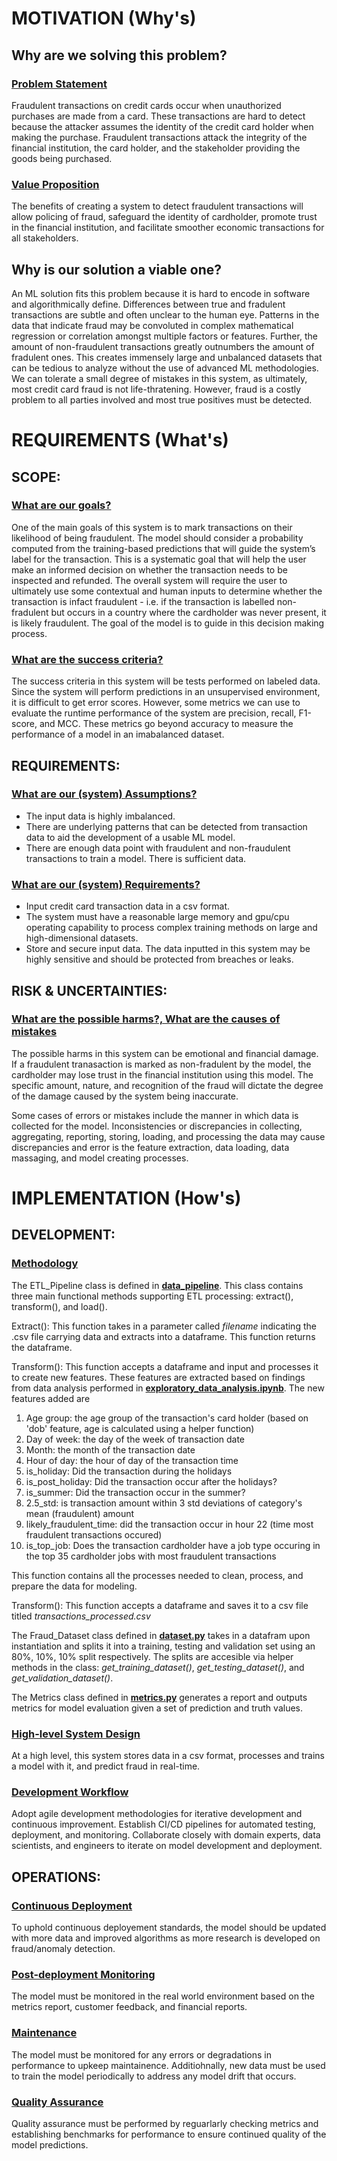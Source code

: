 # MOTIVATION (Why's)
## **Why are we solving this problem?**

### <u>Problem Statement</u>

Fraudulent transactions on credit cards occur when unauthorized purchases are made from a card. These transactions are hard to detect because the attacker assumes the identity of the credit card holder when making the purchase. Fraudulent transactions attack the integrity of the financial institution, the card holder, and the stakeholder providing the goods being purchased. 

### <u>Value Proposition</u>

The benefits of creating a system to detect fraudulent transactions will allow policing of fraud, safeguard the identity of cardholder, promote trust in the financial institution, and facilitate smoother economic transactions for all stakeholders.

## **Why is our solution a viable one?**

An ML solution fits this problem because it is hard to encode in software and algorithmically define. Differences between true and fradulent transactions are subtle and often unclear to the human eye. Patterns in the data that indicate fraud may be convoluted in complex mathematical regression or correlation amongst multiple factors or features. Further, the amount of non-fraudulent transactions greatly outnumbers the amount of fradulent ones. This creates immensely large and unbalanced datasets that can be tedious to analyze without the use of advanced ML methodologies.
    We can tolerate a small degree of mistakes in this system, as ultimately, most credit card fraud is not life-thratening. However, fraud is a costly problem to all parties involved and most true positives must be detected. 
 
# REQUIREMENTS (What's)
## **SCOPE:**

### <u>What are our goals?</u>

One of the main goals of this system is to mark transactions on their likelihood of being fraudulent. The model should consider a probability computed from the training-based predictions that will guide the system’s label for the transaction. This is a systematic goal that will help the user make an informed decision on whether the transaction needs to be inspected and refunded. The overall system will require the user to ultimately use some contextual and human inputs to determine whether the transaction is infact fraudulent - i.e. if the transaction is labelled non-fradulent but occurs in a country where the cardholder was never present, it is likely fraudulent. The goal of the model is to guide in this decision making process.
 
### <u>What are the success criteria?</u>

The success criteria in this system will be tests performed on labeled data. Since the system will perform predictions in an unsupervised environment, it is difficult to get error scores. However, some metrics we can use to evaluate the runtime performance of the system are precision, recall, F1-score, and MCC. These metrics go beyond accuracy to measure the performance of a model in an imabalanced dataset.
 
## **REQUIREMENTS:**

### <u>What are our (system) Assumptions?</u>
- The input data is highly imbalanced.
- There are underlying patterns that can be detected from transaction data to aid the development of a usable ML model.
- There are enough data point with fraudulent and non-fraudulent transactions to train a model. There is sufficient data.
 
### <u>What are our (system) Requirements?</u>
- Input credit card transaction data in a csv format.
- The system must have a reasonable large memory and gpu/cpu operating capability to process complex training methods on large and high-dimensional datasets.
- Store and secure input data. The data inputted in this system may be highly sensitive and should be protected from breaches or leaks. 
 
## **RISK & UNCERTAINTIES:**

### <u>What are the possible harms?, What are the causes of mistakes</u>

The possible harms in this system can be emotional and financial damage. If a fraudulent tranasaction is marked as non-fradulent by the model, the cardholder may lose trust in the financial institution using this model. The specific amount, nature, and recognition of the fraud will dictate the degree of the damage caused by the system being inaccurate. 

Some cases of errors or mistakes include the manner in which data is collected for the model. Inconsistencies or discrepancies in collecting, aggregating, reporting, storing, loading, and processing the data may cause discrepancies and error is the feature extraction, data loading, data massaging, and model creating processes.
 
# IMPLEMENTATION (How's)
## **DEVELOPMENT:**
### <u>Methodology</u>
The ETL_Pipeline class is defined in **[data_pipeline](./data_pipeline.py)**. This class contains three main functional methods supporting ETL processing: extract(), transform(), and load().

Extract(): This function takes in a parameter called *filename* indicating the .csv file carrying data and extracts into a dataframe. This function returns the dataframe.

Transform(): This function accepts a dataframe and input and processes it to create new features. These features are extracted based on findings from data analysis performed in **[exploratory_data_analysis.ipynb](analysis/exploratory_data_analysis.ipynb)**. The new features added are 
1. Age group: the age group of the transaction's card holder (based on 'dob' feature, age is calculated using a helper function)
2. Day of week: the day of the week of transaction date
3. Month: the month of the transaction date
4. Hour of day: the hour of day of the transaction time
5. is_holiday: Did the transaction during the holidays
6. is_post_holiday: Did the transaction occur after the holidays?
7. is_summer: Did the transaction occur in the summer?
8. 2.5_std: is transaction amount within 3 std deviations of category's mean (fraudulent) amount
9. likely_fraudulent_time: did the transaction occur in hour 22 (time most fraudulent transactions occured)
10. is_top_job: Does the transaction cardholder have a job type occuring in the top 35 cardholder jobs with most fraudulent transactions

This function contains all the processes needed to clean, process, and prepare the data for modeling.

Transform(): This function accepts a dataframe and saves it to a csv file titled *transactions_processed.csv*

The Fraud_Dataset class defined in **[dataset.py](./dataset.py)** takes in a datafram upon instantiation and splits it into a training, testing and validation set using an 80%, 10%, 10% split respectively. The splits are accesible via helper methods in the class: *get_training_dataset()*, *get_testing_dataset()*, and *get_validation_dataset()*.

The Metrics class defined in **[metrics.py](metrics.py)** generates a report and outputs metrics for model evaluation given a set of prediction and truth values. 


### <u>High-level System Design</u>

At a high level, this system stores data in a csv format, processes and trains a model with it, and predict fraud in real-time.

### <u>Development Workflow</u>

Adopt agile development methodologies for iterative development and continuous improvement.
Establish CI/CD pipelines for automated testing, deployment, and monitoring.
Collaborate closely with domain experts, data scientists, and engineers to iterate on model development and deployment.


## **OPERATIONS:**
### <u>Continuous Deployment</u>
To uphold continuous deployement standards, the model should be updated with more data and improved algorithms as more research is developed on fraud/anomaly detection.

### <u>Post-deployment Monitoring</u>
The model must be monitored in the real world environment based on the metrics report, customer feedback, and financial reports. 
 
### <u>Maintenance</u>
The model must be monitored for any errors or degradations in performance to upkeep maintainence. Additiohnally, new data must be used to train the model periodically to address any model drift that occurs.
 
### <u>Quality Assurance</u>
Quality assurance must be performed by reguarlarly checking metrics and establishing benchmarks for performance to ensure continued quality of the model predictions.
